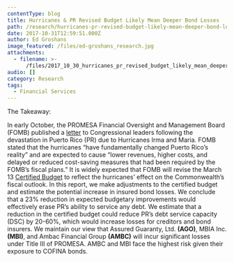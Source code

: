 ```yaml
---
contentType: blog
title: Hurricanes & PR Revised Budget Likely Mean Deeper Bond Losses
path: /research/hurricanes-pr-revised-budget-likely-mean-deeper-bond-losses/
date: 2017-10-31T12:59:51.000Z
author: Ed Groshans
image_featured: /files/ed-groshans_research.jpg
attachments:
  - filename: >-
      /files/2017_10_30_hurricanes_pr_revised_budget_likely_mean_deeper_bond_losses.pdf
audio: []
category: Research
tags:
  - Financial Services
---
```

The Takeaway:

In early October, the PROMESA Financial Oversight and Management Board (FOMB) published a [letter](https://juntasupervision.pr.gov/wp-content/uploads/wpfd/50/59d3f86e8b235.pdf) to Congressional leaders following the devastation in Puerto Rico (PR) due to Hurricanes Irma and Maria. FOMB stated that the hurricanes “have fundamentally changed Puerto Rico’s reality” and are expected to cause “lower revenues, higher costs, and delayed or reduced cost-saving measures that had been required by the FOMB’s fiscal plans.” It is widely expected that FOMB will revise the March 13 [Certified Budget](https://juntasupervision.pr.gov/wp-content/uploads/wpfd/50/58f614473f619.pdf) to reflect the hurricanes’ effect on the Commonwealth’s fiscal outlook. In this report, we make adjustments to the certified budget and estimate the potential increase in insured bond losses. We conclude that a 23% reduction in expected budgetary improvements would effectively erase PR’s ability to service any debt. We estimate that a reduction in the certified budget could reduce PR’s debt service capacity (DSC) by 20-60%, which would increase losses for creditors and bond insurers. We maintain our view that Assured Guaranty, Ltd. **(AGO)**, MBIA Inc. **(MBI)**, and Ambac Financial Group **(AMBC)** will incur significant losses under Title III of PROMESA. AMBC and MBI face the highest risk given their exposure to COFINA bonds.

